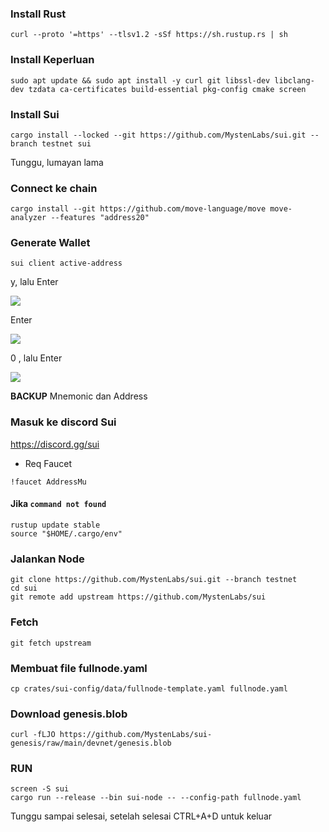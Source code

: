### Install Rust
```
curl --proto '=https' --tlsv1.2 -sSf https://sh.rustup.rs | sh
```

### Install Keperluan
```
sudo apt update && sudo apt install -y curl git libssl-dev libclang-dev tzdata ca-certificates build-essential pkg-config cmake screen
```

### Install Sui
```
cargo install --locked --git https://github.com/MystenLabs/sui.git --branch testnet sui
```
Tunggu, lumayan lama

### Connect ke chain
```
cargo install --git https://github.com/move-language/move move-analyzer --features "address20"
```
### Generate Wallet
```
sui client active-address
```
y, lalu Enter
<p align="left"><img height="auto" width="auto" src="https://user-images.githubusercontent.com/98658943/214794966-066509ce-17b1-4f01-8ebf-22fde0671afb.png"</p>

Enter
<p align="left"><img height="auto" width="auto" src="https://user-images.githubusercontent.com/98658943/214795329-d9026e34-3f98-4cfe-94fa-fe3334298c92.png"</p>

 0 , lalu Enter
<p align="left"><img height="auto" width="auto" src="https://user-images.githubusercontent.com/98658943/214795390-eb847ffe-2fc6-4a6d-a435-bbf04d9ebd3c.png"</p>

**BACKUP** Mnemonic dan Address

### Masuk ke discord Sui
https://discord.gg/sui

- Req Faucet
```
!faucet AddressMu
```



#### Jika `command not found`
```
rustup update stable
source "$HOME/.cargo/env"
```

### Jalankan Node
```
git clone https://github.com/MystenLabs/sui.git --branch testnet
cd sui
git remote add upstream https://github.com/MystenLabs/sui
```

### Fetch
```
git fetch upstream
```

### Membuat file fullnode.yaml
```
cp crates/sui-config/data/fullnode-template.yaml fullnode.yaml
```

### Download genesis.blob
```
curl -fLJO https://github.com/MystenLabs/sui-genesis/raw/main/devnet/genesis.blob
```

### RUN
```
screen -S sui
cargo run --release --bin sui-node -- --config-path fullnode.yaml
```

Tunggu sampai selesai, setelah selesai CTRL+A+D untuk keluar

